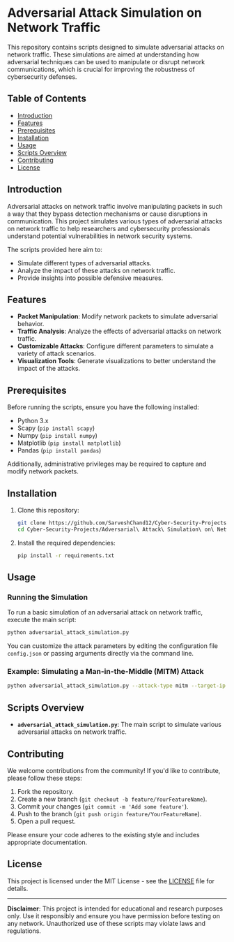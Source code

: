 # Adversarial Attack Simulation on Network Traffic

This repository contains scripts designed to simulate adversarial attacks on network traffic. These simulations are aimed at understanding how adversarial techniques can be used to manipulate or disrupt network communications, which is crucial for improving the robustness of cybersecurity defenses.

## Table of Contents

- [Introduction](#introduction)
- [Features](#features)
- [Prerequisites](#prerequisites)
- [Installation](#installation)
- [Usage](#usage)
- [Scripts Overview](#scripts-overview)
- [Contributing](#contributing)
- [License](#license)

## Introduction

Adversarial attacks on network traffic involve manipulating packets in such a way that they bypass detection mechanisms or cause disruptions in communication. This project simulates various types of adversarial attacks on network traffic to help researchers and cybersecurity professionals understand potential vulnerabilities in network security systems.

The scripts provided here aim to:
- Simulate different types of adversarial attacks.
- Analyze the impact of these attacks on network traffic.
- Provide insights into possible defensive measures.

## Features

- **Packet Manipulation**: Modify network packets to simulate adversarial behavior.
- **Traffic Analysis**: Analyze the effects of adversarial attacks on network traffic.
- **Customizable Attacks**: Configure different parameters to simulate a variety of attack scenarios.
- **Visualization Tools**: Generate visualizations to better understand the impact of the attacks.

## Prerequisites

Before running the scripts, ensure you have the following installed:

- Python 3.x
- Scapy (`pip install scapy`)
- Numpy (`pip install numpy`)
- Matplotlib (`pip install matplotlib`)
- Pandas (`pip install pandas`)

Additionally, administrative privileges may be required to capture and modify network packets.

## Installation

1. Clone this repository:
   ```bash
   git clone https://github.com/SarveshChand12/Cyber-Security-Projects.git
   cd Cyber-Security-Projects/Adversarial\ Attack\ Simulation\ on\ Network\ Traffic
   ```

2. Install the required dependencies:
   ```bash
   pip install -r requirements.txt
   ```

## Usage

### Running the Simulation

To run a basic simulation of an adversarial attack on network traffic, execute the main script:

```bash
python adversarial_attack_simulation.py
```

You can customize the attack parameters by editing the configuration file `config.json` or passing arguments directly via the command line.

### Example: Simulating a Man-in-the-Middle (MITM) Attack

```bash
python adversarial_attack_simulation.py --attack-type mitm --target-ip 192.168.1.10 --gateway-ip 192.168.1.1
```


## Scripts Overview

- **`adversarial_attack_simulation.py`**: The main script to simulate various adversarial attacks on network traffic.

## Contributing

We welcome contributions from the community! If you'd like to contribute, please follow these steps:

1. Fork the repository.
2. Create a new branch (`git checkout -b feature/YourFeatureName`).
3. Commit your changes (`git commit -m 'Add some feature'`).
4. Push to the branch (`git push origin feature/YourFeatureName`).
5. Open a pull request.

Please ensure your code adheres to the existing style and includes appropriate documentation.

## License

This project is licensed under the MIT License - see the [LICENSE](LICENSE) file for details.

---

**Disclaimer**: This project is intended for educational and research purposes only. Use it responsibly and ensure you have permission before testing on any network. Unauthorized use of these scripts may violate laws and regulations.